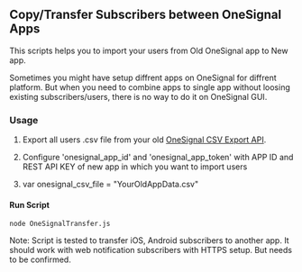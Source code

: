 ## Copy/Transfer Subscribers between OneSignal Apps

This scripts helps you to import your users from Old OneSignal app to New app.

Sometimes you might have setup diffrent apps on OneSignal for diffrent platform. 
But when you need to combine apps to single app without loosing existing subscribers/users, there is no way to do it on OneSignal GUI.


### Usage

1. Export all users .csv file from your old [OneSignal CSV Export API](https://documentation.onesignal.com/reference#csv-export ).

2. Configure 'onesignal_app_id' and 'onesignal_app_token' with APP ID and REST API KEY of new app in which you want to import users

3. var onesignal_csv_file = "YourOldAppData.csv"

#### Run Script

    node OneSignalTransfer.js



Note: 
Script is tested to transfer iOS, Android subscribers to another app. 
It should work with web notification subscribers with HTTPS setup. But needs to be confirmed. 